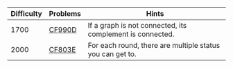 | Difficulty | Problems | Hints |
| -------- | -------- | -------- |
| 1700 | [CF990D](https://codeforces.com/problemset/problem/990/D) | If a graph is not connected, its complement is connected. |
| 2000 | [CF803E](https://codeforces.com/problemset/problem/803/E) | For each round, there are multiple status you can get to. |